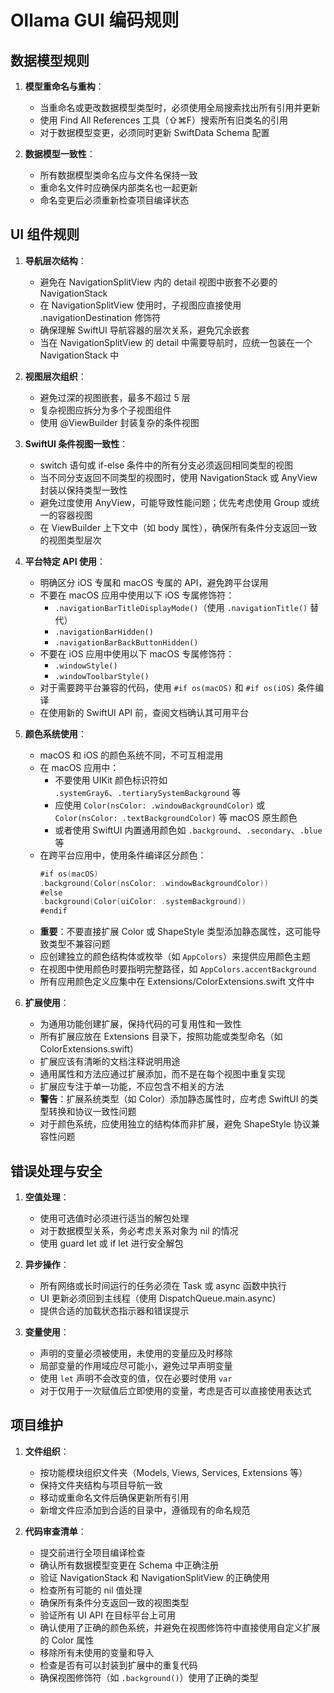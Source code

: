 # Ollama GUI 编码规则

## 数据模型规则

1. **模型重命名与重构**：
   - 当重命名或更改数据模型类型时，必须使用全局搜索找出所有引用并更新
   - 使用 Find All References 工具（⇧⌘F）搜索所有旧类名的引用
   - 对于数据模型变更，必须同时更新 SwiftData Schema 配置

2. **数据模型一致性**：
   - 所有数据模型类命名应与文件名保持一致
   - 重命名文件时应确保内部类名也一起更新
   - 命名变更后必须重新检查项目编译状态

## UI 组件规则

1. **导航层次结构**：
   - 避免在 NavigationSplitView 内的 detail 视图中嵌套不必要的 NavigationStack
   - 在 NavigationSplitView 使用时，子视图应直接使用 .navigationDestination 修饰符
   - 确保理解 SwiftUI 导航容器的层次关系，避免冗余嵌套
   - 当在 NavigationSplitView 的 detail 中需要导航时，应统一包装在一个 NavigationStack 中

2. **视图层次组织**：
   - 避免过深的视图嵌套，最多不超过 5 层
   - 复杂视图应拆分为多个子视图组件
   - 使用 @ViewBuilder 封装复杂的条件视图

3. **SwiftUI 条件视图一致性**：
   - switch 语句或 if-else 条件中的所有分支必须返回相同类型的视图
   - 当不同分支返回不同类型的视图时，使用 NavigationStack 或 AnyView 封装以保持类型一致性
   - 避免过度使用 AnyView，可能导致性能问题；优先考虑使用 Group 或统一的容器视图
   - 在 ViewBuilder 上下文中（如 body 属性），确保所有条件分支返回一致的视图类型层次

4. **平台特定 API 使用**：
   - 明确区分 iOS 专属和 macOS 专属的 API，避免跨平台误用
   - 不要在 macOS 应用中使用以下 iOS 专属修饰符：
     - `.navigationBarTitleDisplayMode()`（使用 `.navigationTitle()` 替代）
     - `.navigationBarHidden()`
     - `.navigationBarBackButtonHidden()`
   - 不要在 iOS 应用中使用以下 macOS 专属修饰符：
     - `.windowStyle()`
     - `.windowToolbarStyle()`
   - 对于需要跨平台兼容的代码，使用 `#if os(macOS)` 和 `#if os(iOS)` 条件编译
   - 在使用新的 SwiftUI API 前，查阅文档确认其可用平台

5. **颜色系统使用**：
   - macOS 和 iOS 的颜色系统不同，不可互相混用
   - 在 macOS 应用中：
     - 不要使用 UIKit 颜色标识符如 `.systemGray6`、`.tertiarySystemBackground` 等
     - 应使用 `Color(nsColor: .windowBackgroundColor)` 或 `Color(nsColor: .textBackgroundColor)` 等 macOS 原生颜色
     - 或者使用 SwiftUI 内置通用颜色如 `.background`、`.secondary`、`.blue` 等
   - 在跨平台应用中，使用条件编译区分颜色：
     ```swift
     #if os(macOS)
     .background(Color(nsColor: .windowBackgroundColor))
     #else
     .background(Color(uiColor: .systemBackground))
     #endif
     ```
   - **重要**：不要直接扩展 Color 或 ShapeStyle 类型添加静态属性，这可能导致类型不兼容问题
   - 应创建独立的颜色结构体或枚举（如 `AppColors`）来提供应用颜色主题
   - 在视图中使用颜色时要指明完整路径，如 `AppColors.accentBackground`
   - 所有应用颜色定义应集中在 Extensions/ColorExtensions.swift 文件中

6. **扩展使用**：
   - 为通用功能创建扩展，保持代码的可复用性和一致性
   - 所有扩展应放在 Extensions 目录下，按照功能或类型命名（如 ColorExtensions.swift）
   - 扩展应该有清晰的文档注释说明用途
   - 通用属性和方法应通过扩展添加，而不是在每个视图中重复实现
   - 扩展应专注于单一功能，不应包含不相关的方法
   - **警告**：扩展系统类型（如 Color）添加静态属性时，应考虑 SwiftUI 的类型转换和协议一致性问题
   - 对于颜色系统，应使用独立的结构体而非扩展，避免 ShapeStyle 协议兼容性问题

## 错误处理与安全

1. **空值处理**：
   - 使用可选值时必须进行适当的解包处理
   - 对于数据模型关系，务必考虑关系对象为 nil 的情况
   - 使用 guard let 或 if let 进行安全解包

2. **异步操作**：
   - 所有网络或长时间运行的任务必须在 Task 或 async 函数中执行
   - UI 更新必须回到主线程（使用 DispatchQueue.main.async）
   - 提供合适的加载状态指示器和错误提示

3. **变量使用**：
   - 声明的变量必须被使用，未使用的变量应及时移除
   - 局部变量的作用域应尽可能小，避免过早声明变量
   - 使用 `let` 声明不会改变的值，仅在必要时使用 `var`
   - 对于仅用于一次赋值后立即使用的变量，考虑是否可以直接使用表达式

## 项目维护

1. **文件组织**：
   - 按功能模块组织文件夹（Models, Views, Services, Extensions 等）
   - 保持文件夹结构与项目导航一致
   - 移动或重命名文件后确保更新所有引用
   - 新增文件应添加到合适的目录中，遵循现有的命名规范

2. **代码审查清单**：
   - 提交前进行全项目编译检查
   - 确认所有数据模型变更在 Schema 中正确注册
   - 验证 NavigationStack 和 NavigationSplitView 的正确使用
   - 检查所有可能的 nil 值处理
   - 确保所有条件分支返回一致的视图类型
   - 验证所有 UI API 在目标平台上可用
   - 确认使用了正确的颜色系统，并避免在视图修饰符中直接使用自定义扩展的 Color 属性
   - 移除所有未使用的变量和导入
   - 检查是否有可以封装到扩展中的重复代码
   - 确保视图修饰符（如 `.background()`）使用了正确的类型 